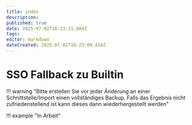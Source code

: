 ```yaml
---
title: index
description: 
published: true
date: 2025-07-02T16:23:11.604Z
tags: 
editor: markdown
dateCreated: 2025-07-02T16:23:09.414Z
---
```


# SSO Fallback zu Builtin

!!! warning "Bitte erstellen Sie vor jeder Änderung an einer Schnittstelle/Import einen vollständiges Backup. Falls das Ergebnis nicht zufriedenstellend ist kann dieses dann wiederhergestellt werden"

!!! example "In Arbeit"
